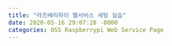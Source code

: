 ```yaml
---
title: "라즈베리파이 웹서비스 세팅 실습"
date: 2020-05-16 29:07:28 -0000
categories: OSS Raspberrypi Web Service Page
---
```

